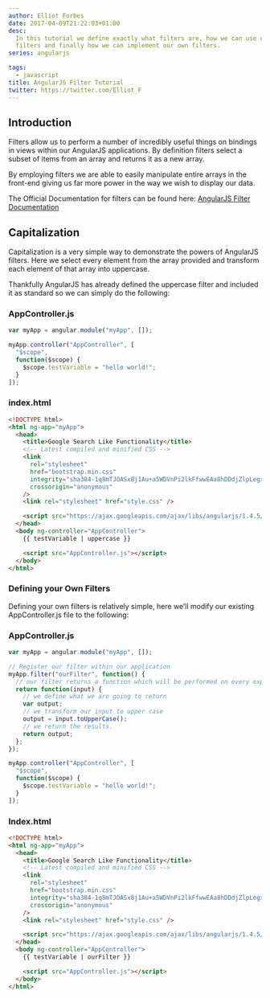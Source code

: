 ```yaml
---
author: Elliot Forbes
date: 2017-04-09T21:22:03+01:00
desc:
  In this tutorial we define exactly what filters are, how we can use existing
  filters and finally how we can implement our own filters.
series: angularjs

tags:
  - javascript
title: AngularJS Filter Tutorial
twitter: https://twitter.com/Elliot_F
---
```


## Introduction

Filters allow us to perform a number of incredibly useful things on bindings in
views within our AngularJS applications. By definition filters select a subset
of items from an array and returns it as a new array.

By employing filters we are able to easily manipulate entire arrays in the
front-end giving us far more power in the way we wish to display our data.

The Official Documentation for filters can be found here:
[AngularJS Filter Documentation](https://docs.angularjs.org/api/ng/filter/filter)

## Capitalization

Capitalization is a very simple way to demonstrate the powers of AngularJS
filters. Here we select every element from the array provided and transform each
element of that array into uppercase.

Thankfully AngularJS has already defined the uppercase filter and included it as
standard so we can simply do the following:

### AppController.js

```js
var myApp = angular.module("myApp", []);

myApp.controller("AppController", [
  "$scope",
  function($scope) {
    $scope.testVariable = "hello world!";
  }
]);
```

### index.html

```html
<!DOCTYPE html>
<html ng-app="myApp">
  <head>
    <title>Google Search Like Functionality</title>
    <!-- Latest compiled and minified CSS -->
    <link
      rel="stylesheet"
      href="bootstrap.min.css"
      integrity="sha384-1q8mTJOASx8j1Au+a5WDVnPi2lkFfwwEAa8hDDdjZlpLegxhjVME1fgjWPGmkzs7"
      crossorigin="anonymous"
    />
    <link rel="stylesheet" href="style.css" />

    <script src="https://ajax.googleapis.com/ajax/libs/angularjs/1.4.5/angular.min.js"></script>
  </head>
  <body ng-controller="AppController">
    {{ testVariable | uppercase }}

    <script src="AppController.js"></script>
  </body>
</html>
```

### Defining your Own Filters

Defining your own filters is relatively simple, here we’ll modify our existing
AppController.js file to the following:

### AppController.js

```js
var myApp = angular.module("myApp", []);

// Register our filter within our application
myApp.filter("ourFilter", function() {
  // our filter returns a function which will be performed on every expression it's bound to.
  return function(input) {
    // we define what we are going to return
    var output;
    // we transform our input to upper case
    output = input.toUpperCase();
    // we return the results.
    return output;
  };
});

myApp.controller("AppController", [
  "$scope",
  function($scope) {
    $scope.testVariable = "hello world!";
  }
]);
```

### Index.html

```html
<!DOCTYPE html>
<html ng-app="myApp">
  <head>
    <title>Google Search Like Functionality</title>
    <!-- Latest compiled and minified CSS -->
    <link
      rel="stylesheet"
      href="bootstrap.min.css"
      integrity="sha384-1q8mTJOASx8j1Au+a5WDVnPi2lkFfwwEAa8hDDdjZlpLegxhjVME1fgjWPGmkzs7"
      crossorigin="anonymous"
    />
    <link rel="stylesheet" href="style.css" />

    <script src="https://ajax.googleapis.com/ajax/libs/angularjs/1.4.5/angular.min.js"></script>
  </head>
  <body ng-controller="AppController">
    {{ testVariable | ourFilter }}

    <script src="AppController.js"></script>
  </body>
</html>
```
